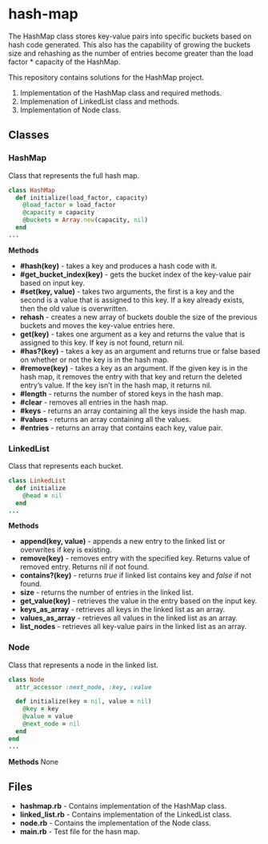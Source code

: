 # hash-map

The HashMap class stores key-value pairs into specific buckets based on hash code generated.
This also has the capability of growing the buckets size and rehashing as the number of entries become
greater than the load factor * capacity of the HashMap.

This repository contains solutions for the HashMap project.
1. Implementation of the HashMap class and required methods.
2. Implemenation of LinkedList class and methods.
3. Implementation of Node class.

## Classes

### HashMap
Class that represents the full hash map.
```ruby
class HashMap
  def initialize(load_factor, capacity)
    @load_factor = load_factor
    @capacity = capacity
    @buckets = Array.new(capacity, nil)
  end
...
```

**Methods**
- **#hash(key)** - takes a key and produces a hash code with it.
- **#get_bucket_index(key)** - gets the bucket index of the key-value pair based on input key.
- **#set(key, value)** - takes two arguments, the first is a key and the second is a value that is assigned to this key. 
                         If a key already exists, then the old value is overwritten.
- **rehash** - creates a new array of buckets double the size of the previous buckets and moves the key-value entries here.
- **get(key)** - takes one argument as a key and returns the value that is assigned to this key. If key is not found, return nil.
- **#has?(key)** - takes a key as an argument and returns true or false based on whether or not the key is in the hash map.
- **#remove(key)** - takes a key as an argument. If the given key is in the hash map, it removes the entry with that key and 
                     return the deleted entry’s value. If the key isn’t in the hash map, it returns nil.
- **#length** - returns the number of stored keys in the hash map.
- **#clear** - removes all entries in the hash map.
- **#keys** - returns an array containing all the keys inside the hash map.
- **#values** - returns an array containing all the values.
- **#entries** - returns an array that contains each key, value pair.


### LinkedList
Class that represents each bucket.
```ruby
class LinkedList
  def initialize
    @head = nil
  end
...
```

**Methods**
- **append(key, value)** - appends a new entry to the linked list or overwrites if key is existing.
- **remove(key)** - removes entry with the specified key. Returns value of removed entry. Returns nil if not found.
- **contains?(key)** - returns *true* if linked list contains key and *false* if not found.
- **size** - returns the number of entries in the linked list.
- **get_value(key)** - retrieves the value in the entry based on the input key.
- **keys_as_array** - retrieves all keys in the linked list as an array.
- **values_as_array** - retrieves all values in the linked list as an array.
- **list_nodes** - retrieves all key-value pairs in the linked list as an array.

### Node
Class that represents a node in the linked list.
```ruby
class Node
  attr_accessor :next_node, :key, :value

  def initialize(key = nil, value = nil)
    @key = key
    @value = value
    @next_node = nil
  end
end
...
```

**Methods**
None

## Files
- **hashmap.rb** - Contains implementation of the HashMap class.
- **linked_list.rb** - Contains implementation of the LinkedList class.
- **node.rb** - Contains the implementation of the Node class.
- **main.rb** - Test file for the hasn map.